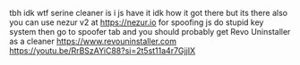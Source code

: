 tbh idk wtf serine cleaner is i js have it idk how it got there but its there also you can use nezur v2 at https://nezur.io for spoofing js do stupid key system then go to spoofer tab
and you should probably get Revo Uninstaller as a cleaner https://www.revouninstaller.com
https://youtu.be/RrBSzAYiC88?si=2t5st11a4r7GjjIX
